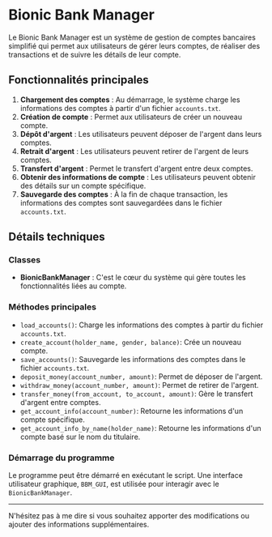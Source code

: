 # Bionic Bank Manager

Le Bionic Bank Manager est un système de gestion de comptes bancaires simplifié qui permet aux utilisateurs de gérer leurs comptes, de réaliser des transactions et de suivre les détails de leur compte.

## Fonctionnalités principales

1. **Chargement des comptes** : Au démarrage, le système charge les informations des comptes à partir d'un fichier `accounts.txt`.
2. **Création de compte** : Permet aux utilisateurs de créer un nouveau compte.
3. **Dépôt d'argent** : Les utilisateurs peuvent déposer de l'argent dans leurs comptes.
4. **Retrait d'argent** : Les utilisateurs peuvent retirer de l'argent de leurs comptes.
5. **Transfert d'argent** : Permet le transfert d'argent entre deux comptes.
6. **Obtenir des informations de compte** : Les utilisateurs peuvent obtenir des détails sur un compte spécifique.
7. **Sauvegarde des comptes** : À la fin de chaque transaction, les informations des comptes sont sauvegardées dans le fichier `accounts.txt`.

## Détails techniques

### Classes

- **BionicBankManager** : C'est le cœur du système qui gère toutes les fonctionnalités liées au compte.

### Méthodes principales

- `load_accounts()`: Charge les informations des comptes à partir du fichier `accounts.txt`.
- `create_account(holder_name, gender, balance)`: Crée un nouveau compte.
- `save_accounts()`: Sauvegarde les informations des comptes dans le fichier `accounts.txt`.
- `deposit_money(account_number, amount)`: Permet de déposer de l'argent.
- `withdraw_money(account_number, amount)`: Permet de retirer de l'argent.
- `transfer_money(from_account, to_account, amount)`: Gère le transfert d'argent entre comptes.
- `get_account_info(account_number)`: Retourne les informations d'un compte spécifique.
- `get_account_info_by_name(holder_name)`: Retourne les informations d'un compte basé sur le nom du titulaire.

### Démarrage du programme

Le programme peut être démarré en exécutant le script. Une interface utilisateur graphique, `BBM_GUI`, est utilisée pour interagir avec le `BionicBankManager`.

---

N'hésitez pas à me dire si vous souhaitez apporter des modifications ou ajouter des informations supplémentaires.
